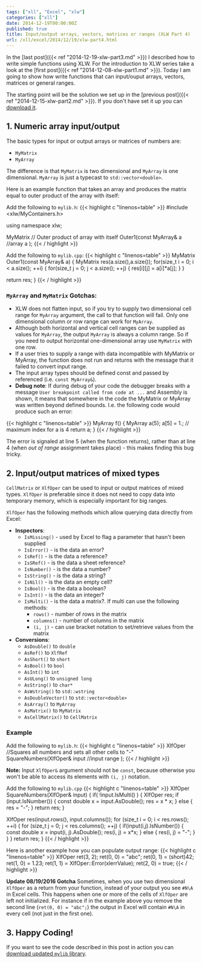 ```yaml
---
tags: ["xll", "Excel", "xlw"]
categories: ["xll"]
date: 2014-12-19T00:00:00Z
published: true
title: Input/output arrays, vectors, matrices or ranges (XLW Part 4)
url: /xll/excel/2014/12/19/xlw-part4.html
---
```


In the [last post]({{< ref "2014-12-19-xlw-part3.md" >}}) I described how to
write simple functions using XLW. For the
introduction to XLW series take a look at the
[first post]({{< ref "2014-12-08-xlw-part1.md" >}}). Today I am going to show
how write functions that can input/ouput arrays, vectors, matrices or general
ranges.

The starting point will be the solution we set up in the
[previous post]({{< ref "2014-12-15-xlw-part2.md" >}}). If you don't have set it
up you can [download it](/downloads/xlw-part2.zip).

## 1. Numeric array input/output
The basic types for input or output arrays or matrices of numbers are:

* `MyMatrix`
* `MyArray`

The difference is that `MyMatrix` is two dimensional and `MyArray` is one
dimensional. `MyArray` is just a typecast to `std::vector<double>`.

Here is an example function that takes an array and produces the matrix equal
to outer product of the array with itself:

Add the following to `mylib.h`:
{{< highlight c "linenos=table" >}}
#include <xlw/MyContainers.h>

using namespace xlw;

MyMatrix // Outer product of array with itself
Outer1(const MyArray& a //array a
       );
{{< / highlight >}}

Add the following to `mylib.cpp`:
{{< highlight c "linenos=table" >}}
MyMatrix Outer1(const MyArray& a)
{
  MyMatrix res(a.size(),a.size());
  for(size_t i = 0; i < a.size(); ++i)
  {
    for(size_t j = 0; j < a.size(); ++j)
    {
      res[i][j] = a[i]*a[j];
    }
  }

  return res;
}
{{< / highlight >}}

### `MyArray` and `MyMatrix` Gotchas:

* XLW does not flatten input, so if you try to supply two dimensional
  cell range for `MyArray` argument, the call to that function will fail. Only
  one dimensional column or row range can work for `MyArray`.
* Although both horizontal and vertical cell ranges can be supplied as values
  for `MyArray`, the output `MyArray` is always a column range. So if you need
  to output horizontal one-dimensional array use `MyMatrix` with one row.
* If a user tries to supply a range with data incompatible with MyMatrix or
  MyArray, the function does not run and returns with the message that it failed
  to convert input range.
* The input array types should be defined const and passed by referenced
  (i.e. `const MyArray&`).
* **Debug note**: If during debug of your code the debugger breaks with a
  message `User breakpoint called from code at ...` and Assembly is shown,
  it means that somewhere in the code the MyMatrix or MyArray was written beyond
  defined bounds. I.e. the following code would produce such an error:

{{< highlight c "linenos=table" >}}
MyArray f()
{
  MyArray a(5);
  a[5] = 1.; // maximum index for a is 4
  return a;
}
{{< / highlight >}}

  The error is signaled at line 5 (when the function returns), rather than at
  line 4 (when *out of range* assignment takes place) - this makes finding this
  bug tricky.

## 2. Input/output matrices of mixed types
`CellMatrix` or `XlfOper` can be used to input or output matrices of mixed
types. `XlfOper` is preferable since it does not need to copy data into
temporary memory, which is especially important for big ranges.

`XlfOper` has the following methods which allow querying data directly from
Excel:

* **Inspectors**:
  * `IsMissing()` - used by Excel to flag a parameter that hasn't been supplied
  * `IsError()` - is the data an error?
  * `IsRef()` - is the data a reference?
  * `IsSRef()` - is the data a sheet reference?
  * `IsNumber()` - is the data a number?
  * `IsString()` - is the data a string?
  * `IsNil()` - is the data an empty cell?
  * `IsBool()` - is the data a boolean?
  * `IsInt()` - is the data an integer?
  * `IsMulti()` - is the data a matrix?. If multi can use the following methods:
    * `rows()` - number of rows in the matrix
    * `columns()` - number of columns in the matrix
    * `(i, j)` - can use bracket notation to set/retrieve values from the matrix
* **Conversions**:
  * `AsDouble()` to `double`
  * `AsRef()` to `XlfRef`
  * `AsShort()` to `short`
  * `AsBool()` to `bool`
  * `AsInt()` to `int`
  * `AsULong()` to `unsigned long`
  * `AsString()` to `char*`
  * `AsWstring()` to `std::wstring`
  * `AsDoubleVector()` to `std::vector<double>`
  * `AsArray()` to `MyArray`
  * `AsMatrix()` to `MyMatrix`
  * `AsCellMatrix()` to `CellMatrix`

### Example

Add the following to `mylib.h`:
{{< highlight c "linenos=table" >}}
XlfOper //Squares all numbers and sets all other cells to \"-\"
SquareNumbers(XlfOper& input //input range
  );
{{< / highlight >}}

**Note:** Input `XlfOper&` argument should not be `const`, because otherwise
you won't be able to access its elements with `(i, j)` notation.

Add the following to `mylib.cpp`
{{< highlight c "linenos=table" >}}
XlfOper SquareNumbers(XlfOper& input)
{
  if( !input.IsMulti() )
  {
    XlfOper res;
    if (input.IsNumber())
    {
      const double x = input.AsDouble();
      res = x * x;
    }
    else
    {
      res = "-";
    }
    return res;
  }

  XlfOper res(input.rows(), input.columns());
  for (size_t i = 0; i < res.rows(); ++i)
  {
    for (size_t j = 0; j < res.columns(); ++j)
    {
      if(input(i,j).IsNumber())
      {
        const double x = input(i, j).AsDouble();
        res(i, j) = x*x;
      }
      else
      {
        res(i, j) = "-";
      }
    }
  }
  return res;
}
{{< / highlight >}}

Here is another example how you can populate output range:
{{< highlight c "linenos=table" >}}
XlfOper ret(3, 2);
ret(0, 0) = "abc";
ret(0, 1) = (short)42;
ret(1, 0) = 1.23;
ret(1, 1) = XlfOper::Error(xlerrValue);
ret(2, 0) = true;
{{< / highlight >}}

**Update 08/19/2016 Gotcha**
Sometimes, when  you use two dimensional `XlfOper` as a return from your 
function, instead of your output you see `#N\A` in Excel cells. This happens 
when one or more of the cells of `XlfOper` are left not initialized.
For instance if in the example above you remove the second line 
(`ret(0, 0) = "abc";`) the output in Excel will contain `#N\A` in every cell 
(not just in the first one).

## 3. Happy Coding!

If you want to see the code described in this post in action you can
[download updated `mylib` library](/downloads/xlw-part3-4.zip).
